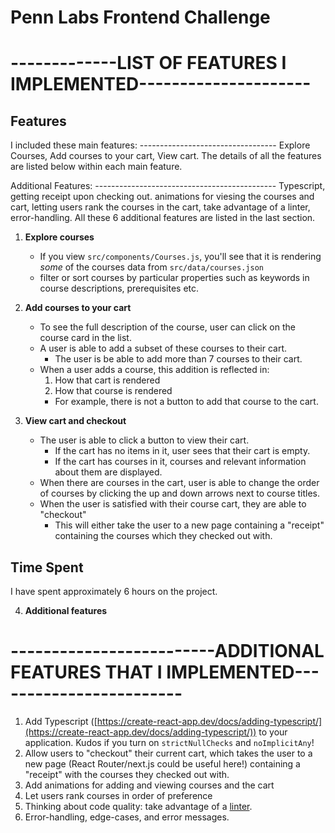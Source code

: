 # Penn Labs Frontend Challenge

# -------------LIST OF FEATURES I IMPLEMENTED---------------------

## Features

I included these main features: ----------------------------------
Explore Courses, Add courses to your cart, View cart.
The details of all the features are listed below within each main feature.

Additional Features: ---------------------------------------------
Typescript, getting receipt upon checking out. animations for viesing the courses and cart, letting users rank the courses in the cart, take advantage of a linter, error-handling. All these 6 additional features are listed in the last section.

1. **Explore courses**

   - If you view `src/components/Courses.js`, you'll see that it is rendering _some_ of the courses data from `src/data/courses.json`
   - filter or sort courses by particular properties such as keywords in course descriptions, prerequisites etc.

2. **Add courses to your cart**
   - To see the full description of the course, user can click on the course card in the list.
   - A user is able to add a subset of these courses to their cart.
     - The user is be able to add more than 7 courses to their cart.
   - When a user adds a course, this addition is reflected in:
     1. How that cart is rendered
     2. How that course is rendered
     - For example, there is not a button to add that course to the cart.

3. **View cart and checkout**

   - The user is able to click a button to view their cart.
     - If the cart has no items in it, user sees that their cart is empty.
     - If the cart has courses in it, courses and relevant information about them are displayed.
   - When there are courses in the cart, user is able to change the order of courses by clicking the up  and down arrows next to course titles. 
   - When the user is satisfied with their course cart, they are able to "checkout"
     - This will either take the user to a new page containing a "receipt" containing the courses which they checked out with.



## Time Spent
I have spent approximately 6 hours on the project.


4. **Additional features**
#  -------------------------ADDITIONAL FEATURES THAT I IMPLEMENTED------------------------

  1. Add Typescript ([https://create-react-app.dev/docs/adding-typescript/](https://create-react-app.dev/docs/adding-typescript/)) to your application. Kudos if you turn on `strictNullChecks` and `noImplicitAny`!
  2. Allow users to "checkout" their current cart, which takes the user to a new page (React Router/next.js could be useful here!) containing a "receipt" with the courses they checked out with.
  3. Add animations for adding and viewing courses and the cart
  4. Let users rank courses in order of preference
  5. Thinking about code quality: take advantage of a [linter](https://eslint.org/).
  6. Error-handling, edge-cases, and error messages.








